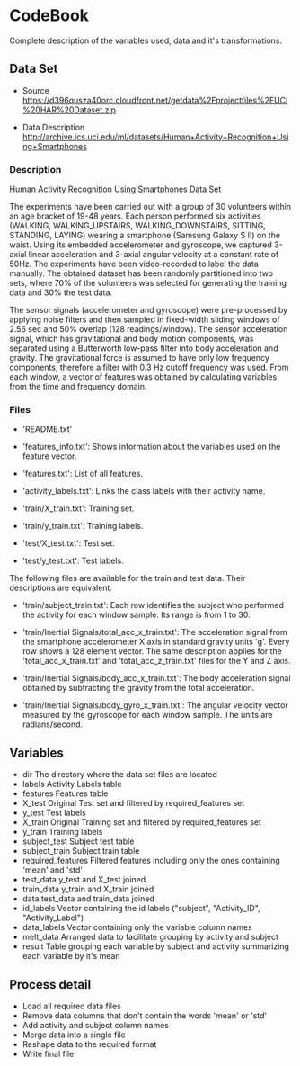 # CodeBook

Complete description of the variables used, data and it's transformations.

## Data Set

* Source
https://d396qusza40orc.cloudfront.net/getdata%2Fprojectfiles%2FUCI%20HAR%20Dataset.zip 

* Data Description
http://archive.ics.uci.edu/ml/datasets/Human+Activity+Recognition+Using+Smartphones 

### Description

Human Activity Recognition Using Smartphones Data Set

The experiments have been carried out with a group of 30 volunteers within an age bracket of 19-48 years. Each person performed six activities (WALKING, WALKING_UPSTAIRS, WALKING_DOWNSTAIRS, SITTING, STANDING, LAYING) wearing a smartphone (Samsung Galaxy S II) on the waist. Using its embedded accelerometer and gyroscope, we captured 3-axial linear acceleration and 3-axial angular velocity at a constant rate of 50Hz. The experiments have been video-recorded to label the data manually. The obtained dataset has been randomly partitioned into two sets, where 70% of the volunteers was selected for generating the training data and 30% the test data.

The sensor signals (accelerometer and gyroscope) were pre-processed by applying noise filters and then sampled in fixed-width sliding windows of 2.56 sec and 50% overlap (128 readings/window). The sensor acceleration signal, which has gravitational and body motion components, was separated using a Butterworth low-pass filter into body acceleration and gravity. The gravitational force is assumed to have only low frequency components, therefore a filter with 0.3 Hz cutoff frequency was used. From each window, a vector of features was obtained by calculating variables from the time and frequency domain.

### Files

- 'README.txt'

- 'features_info.txt': Shows information about the variables used on the feature vector.

- 'features.txt': List of all features.

- 'activity_labels.txt': Links the class labels with their activity name.

- 'train/X_train.txt': Training set.

- 'train/y_train.txt': Training labels.

- 'test/X_test.txt': Test set.

- 'test/y_test.txt': Test labels.

The following files are available for the train and test data. Their descriptions are equivalent. 

- 'train/subject_train.txt': Each row identifies the subject who performed the activity for each window sample. Its range is from 1 to 30. 

- 'train/Inertial Signals/total_acc_x_train.txt': The acceleration signal from the smartphone accelerometer X axis in standard gravity units 'g'. Every row shows a 128 element vector. The same description applies for the 'total_acc_x_train.txt' and 'total_acc_z_train.txt' files for the Y and Z axis. 

- 'train/Inertial Signals/body_acc_x_train.txt': The body acceleration signal obtained by subtracting the gravity from the total acceleration. 

- 'train/Inertial Signals/body_gyro_x_train.txt': The angular velocity vector measured by the gyroscope for each window sample. The units are radians/second. 

## Variables


* dir The directory where the data set files are located
* labels Activity Labels table
* features Features table
* X_test Original Test set and filtered by required_features set
* y_test Test labels
* X_train Original Training set and filtered by required_features set
* y_train Training labels
* subject_test Subject test table
* subject_train Subject train table
* required_features Filtered features including only the ones containing 'mean' and 'std'
* test_data y_test and X_test joined
* train_data y_train and X_train joined
* data test_data and train_data joined
* id_labels Vector containing the id labels ("subject", "Activity_ID", "Activity_Label")
* data_labels Vector containing only the variable column names
* melt_data Arranged data to facilitate grouping by activity and subject
* result Table grouping each variable by subject and activity summarizing each variable by it's mean

## Process detail
- Load all required data files
- Remove data columns that don't contain the words 'mean' or 'std'
- Add activity and subject column names
- Merge data into a single file
- Reshape data to the required format
- Write final file
